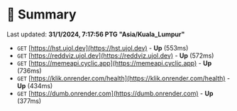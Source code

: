 # 📖 Summary
Last updated: **31/1/2024, 7:17:56 PTG "Asia/Kuala_Lumpur"**

- `GET` [https://hst.ujol.dev](https://hst.ujol.dev) - **Up** (553ms)
- `GET` [https://reddviz.ujol.dev](https://reddviz.ujol.dev) - **Up** (572ms)
- `GET` [https://memeapi.cyclic.app](https://memeapi.cyclic.app) - **Up** (736ms)
- `GET` [https://klik.onrender.com/health](https://klik.onrender.com/health) - **Up** (434ms)
- `GET` [https://dumb.onrender.com](https://dumb.onrender.com) - **Up** (377ms)
